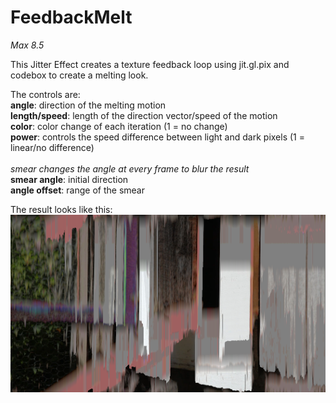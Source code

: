 # FeedbackMelt

*Max 8.5*

This Jitter Effect creates a texture feedback loop using jit.gl.pix and codebox to create a melting look.

The controls are:<br/>
**angle**: direction of the melting motion<br/>
**length/speed**: length of the direction vector/speed of the motion<br/>
**color**: color change of each iteration (1 = no change)<br/>
**power**: controls the speed difference between light and dark pixels (1 = linear/no difference)<br/>
<br/>
*smear changes the angle at every frame to blur the result*<br/>
**smear angle**: initial direction<br/>
**angle offset**: range of the smear<br/>


The result looks like this:<br/>
![Resulting image](/picture/FeedbackMelt.png)
